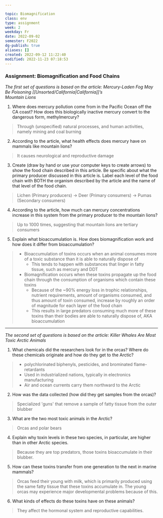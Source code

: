 ---
topic: Biomagnification 
class: env
type: assignment 
week: 2
weekday: Fr
date: 2022-09-02
semester: F2022
dg-publish: true
aliases: []
created: 2022-09-12 11:22:40
modified: 2022-11-23 07:18:53
---



### Assignment: Biomagnification and Food Chains  

*The first set of questions is based on the article: Mercury-Laden Fog May Be Poisoning [[Unsorted/California\|California]]’s  
Mountain Lions*  

1. Where does mercury pollution come from in the Pacific Ocean off the CA coast? How does this biologically inactive mercury convert to the dangerous form, methylmercury?  
> Through (unspecified) natural processes, and human activities, namely mining and coal burning
2. According to the article, what health effects does mercury have on mammals like mountain lions?  
> It causes neurological and reproductive damage
3. Create (draw by hand or use your computer keys to create arrows) to show the food chain described in this article. Be specific about what the primary producer discussed in this article is. Label each level of the food chain with BOTH the organism described by the article and the name of that level of the food chain.
> Lichen (Primary producers) -> Deer (Primary consumers) -> Pumas (Secondary consumers)
4. According to the article, how much can mercury concentrations increase in this system from the primary producer to the mountain lions?
> Up to 1000 times, suggesting that mountain lions are tertiary consumers
5. Explain what bioaccumulation is. How does biomagnification work and how does it differ from bioaccumulation?
> - Bioaccumulation of toxins occurs when an animal consumes more of a toxic substance than it is able to naturally dispose of
> 	- This tends to happen with substances that linger in fatty tissue, such as mercury and DDT
> - Biomagnification occurs when these toxins propagate up the food chain through the consumption of organisms which contain these toxins
> 	- Because of the ~90% energy loss in trophic relationships, nutrient requirements, amount of organisms consumed, and thus amount of toxin consumed, increase by roughly an order of magnitude for each layer of the food chain
> 	- This results in large predators consuming much more of these toxins than their bodies are able to naturally dispose of, AKA bioaccumulation

---

*The second set of questions is based on the article: Killer Whales Are Most Toxic Arctic Animals*  

1. What chemicals did the researchers look for in the orcas? Where do these chemicals originate and how do they get to the Arctic?
> - polychlorinated biphenyls, pesticides, and brominated flame-retardants
> - Used in industrialized nations, typically in electronics manufacturing
> - Air and ocean currents carry them northward to the Arctic
2. How was the data collected (how did they get samples from the orcas)?
> Specialized 'guns' that remove a sample of fatty tissue from the outer blubber 
3. What are the two most toxic animals in the Arctic?
> Orcas and polar bears
4. Explain why toxin levels in these two species, in particular, are higher than in other Arctic species.
> Because they are top predators, those toxins bioaccumulate in their blubber.
5. How can these toxins transfer from one generation to the next in marine mammals?
> Orcas feed their young with milk, which is primarily produced using the same fatty tissue that these toxins accumulate in. The young orcas may experience major developmental problems because of this.
6. What kinds of effects do these toxins have on these animals?
> They affect the hormonal system and reproductive capabilities.